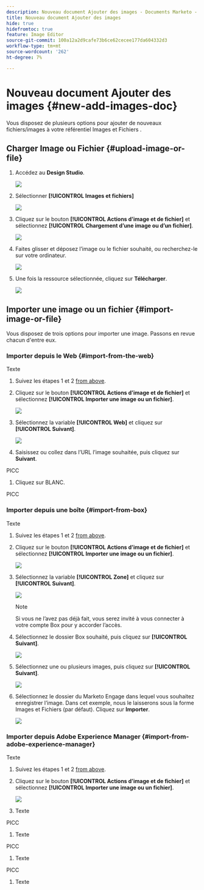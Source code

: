 ```yaml
---
description: Nouveau document Ajouter des images - Documents Marketo - Documentation du produit
title: Nouveau document Ajouter des images
hide: true
hidefromtoc: true
feature: Image Editor
source-git-commit: 100a12a2d9cafe73b6ce62cecee177da604332d3
workflow-type: tm+mt
source-wordcount: '262'
ht-degree: 7%

---
```


# Nouveau document Ajouter des images {#new-add-images-doc}

Vous disposez de plusieurs options pour ajouter de nouveaux fichiers/images à votre référentiel Images et Fichiers .

## Charger Image ou Fichier {#upload-image-or-file}

1. Accédez au **Design Studio**.

   ![](assets/add-images-and-files-to-marketo-1.png)

1. Sélectionner **[!UICONTROL Images et fichiers]**

   ![](assets/add-images-and-files-to-marketo-2.png)

1. Cliquez sur le bouton **[!UICONTROL Actions d’image et de fichier]** et sélectionnez **[!UICONTROL Chargement d’une image ou d’un fichier]**.

   ![](assets/add-images-and-files-to-marketo-3.png)

1. Faites glisser et déposez l’image ou le fichier souhaité, ou recherchez-le sur votre ordinateur.

   ![](assets/add-images-and-files-to-marketo-4.png)

1. Une fois la ressource sélectionnée, cliquez sur **Télécharger**.

   ![](assets/add-images-and-files-to-marketo-5.png)

## Importer une image ou un fichier {#import-image-or-file}

Vous disposez de trois options pour importer une image. Passons en revue chacun d&#39;entre eux.

### Importer depuis le Web {#import-from-the-web}

Texte

1. Suivez les étapes 1 et 2 [from above](#upload-image-or-file).

1. Cliquez sur le bouton **[!UICONTROL Actions d’image et de fichier]** et sélectionnez **[!UICONTROL Importer une image ou un fichier]**.

   ![](assets/add-images-and-files-to-marketo-6.png)

1. Sélectionnez la variable **[!UICONTROL Web]** et cliquez sur **[!UICONTROL Suivant]**.

   ![](assets/add-images-and-files-to-marketo-7.png)

1. Saisissez ou collez dans l’URL l’image souhaitée, puis cliquez sur **Suivant**.

PICC

1. Cliquez sur BLANC.

PICC

### Importer depuis une boîte {#import-from-box}

Texte

1. Suivez les étapes 1 et 2 [from above](#upload-image-or-file).

1. Cliquez sur le bouton **[!UICONTROL Actions d’image et de fichier]** et sélectionnez **[!UICONTROL Importer une image ou un fichier]**.

   ![](assets/add-images-and-files-to-marketo-10.png)

1. Sélectionnez la variable **[!UICONTROL Zone]** et cliquez sur **[!UICONTROL Suivant]**.

   ![](assets/add-images-and-files-to-marketo-11.png)

   >[!NOTE]
   >
   >Si vous ne l’avez pas déjà fait, vous serez invité à vous connecter à votre compte Box pour y accorder l’accès.

1. Sélectionnez le dossier Box souhaité, puis cliquez sur **[!UICONTROL Suivant]**.

   ![](assets/add-images-and-files-to-marketo-12.png)

1. Sélectionnez une ou plusieurs images, puis cliquez sur **[!UICONTROL Suivant]**.

   ![](assets/add-images-and-files-to-marketo-13.png)

1. Sélectionnez le dossier du Marketo Engage dans lequel vous souhaitez enregistrer l’image. Dans cet exemple, nous le laisserons sous la forme Images et Fichiers (par défaut). Cliquez sur **Importer**.

   ![](assets/add-images-and-files-to-marketo-14.png)

### Importer depuis Adobe Experience Manager {#import-from-adobe-experience-manager}

Texte

1. Suivez les étapes 1 et 2 [from above](#upload-image-or-file).

1. Cliquez sur le bouton **[!UICONTROL Actions d’image et de fichier]** et sélectionnez **[!UICONTROL Importer une image ou un fichier]**.

   ![](assets/add-images-and-files-to-marketo-15.png)

1. Texte

PICC

1. Texte

PICC

1. Texte

PICC

1. Texte
